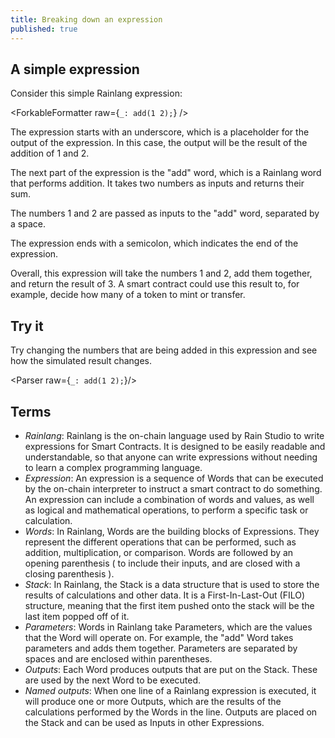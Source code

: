 ```yaml
---
title: Breaking down an expression
published: true
---
```


<script>
	import ForkableFormatter from '$lib/expressions/ForkableFormatter.svelte';
	import { Parser } from 'rain-svelte-components/package'
</script>

## A simple expression

Consider this simple Rainlang expression:

<ForkableFormatter raw={`_: add(1 2);`} />

The expression starts with an underscore, which is a placeholder for the output of the expression. In this case, the output will be the result of the addition of 1 and 2.

The next part of the expression is the "add" word, which is a Rainlang word that performs addition. It takes two numbers as inputs and returns their sum.

The numbers 1 and 2 are passed as inputs to the "add" word, separated by a space.

The expression ends with a semicolon, which indicates the end of the expression.

Overall, this expression will take the numbers 1 and 2, add them together, and return the result of 3.
A smart contract could use this result to, for example, decide how many of a token to mint or transfer.

## Try it

Try changing the numbers that are being added in this expression and see how the simulated result changes.

<Parser raw={`_: add(1 2);`}/>

## Terms

- _Rainlang_: Rainlang is the on-chain language used by Rain Studio to write expressions for Smart Contracts. It is designed to be easily readable and understandable, so that anyone can write expressions without needing to learn a complex programming language.
- _Expression_: An expression is a sequence of Words that can be executed by the on-chain interpreter to instruct a smart contract to do something. An expression can include a combination of words and values, as well as logical and mathematical operations, to perform a specific task or calculation.
- _Words_: In Rainlang, Words are the building blocks of Expressions. They represent the different operations that can be performed, such as addition, multiplication, or comparison. Words are followed by an opening parenthesis ( to include their inputs, and are closed with a closing parenthesis ).
- _Stack_: In Rainlang, the Stack is a data structure that is used to store the results of calculations and other data. It is a First-In-Last-Out (FILO) structure, meaning that the first item pushed onto the stack will be the last item popped off of it.
- _Parameters_: Words in Rainlang take Parameters, which are the values that the Word will operate on. For example, the "add" Word takes parameters and adds them together. Parameters are separated by spaces and are enclosed within parentheses.
- _Outputs_: Each Word produces outputs that are put on the Stack. These are used by the next Word to be executed.
- _Named outputs_: When one line of a Rainlang expression is executed, it will produce one or more Outputs, which are the results of the calculations performed by the Words in the line. Outputs are placed on the Stack and can be used as Inputs in other Expressions.
